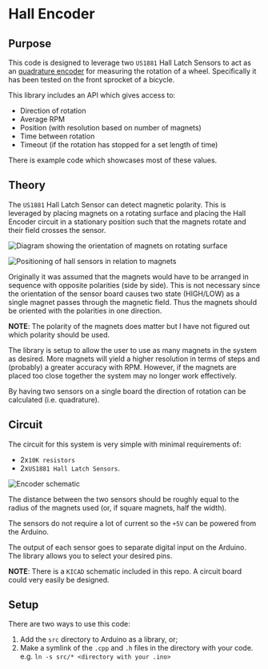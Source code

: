 # Hall Encoder


## Purpose
This code is designed to leverage two `US1881` Hall Latch Sensors to act as an [quadrature encoder](https://en.wikipedia.org/wiki/Rotary_encoder) for measuring the rotation of a wheel. Specifically it has been tested on the front sprocket of a bicycle.

This library includes an API which gives access to:
- Direction of rotation
- Average RPM
- Position (with resolution based on number of magnets)
- Time between rotation
- Timeout (if the rotation has stopped for a set length of time)

There is example code which showcases most of these values.

## Theory
The `US1881` Hall Latch Sensor can detect magnetic polarity. This is leveraged by placing magnets on a rotating surface and placing the Hall Encoder circuit in a stationary position such that the magnets rotate and their field crosses the sensor.

![Diagram showing the orientation of magnets on rotating surface](https://github.com/sabjorn/hallEncoder/blob/master/fig/encoder_ring.png)

![Positioning of hall sensors in relation to magnets](https://github.com/sabjorn/hallEncoder/blob/master/fig/encoder_position.png)

Originally it was assumed that the magnets would have to be arranged in sequence with opposite polarities (side by side). This is not necessary since the orientation of the sensor board causes two state (HIGH/LOW) as a single magnet passes through the magnetic field. Thus the magnets should be oriented with the polarities in one direction.

**NOTE**: The polarity of the magnets does matter but I have not figured out which polarity should be used.

The library is setup to allow the user to use as many magnets in the system as desired. More magnets will yield a higher resolution in terms of steps and (probably) a greater accuracy with RPM. However, if the magnets are placed too close together the system may no longer work effectively.

By having two sensors on a single board the direction of rotation can be calculated (i.e. quadrature).

## Circuit
The circuit for this system is very simple with minimal requirements of:
- 2x`10K resistors`
- 2x`US1881 Hall Latch Sensors`.

![Encoder schematic](https://github.com/sabjorn/hallEncoder/blob/master/fig/hall_encoder_single.png)

The distance between the two sensors should be roughly equal to the radius of the magnets used (or, if square magnets, half the width).

The sensors do not require a lot of current so the `+5V` can be powered from the Arduino.

The output of each sensor goes to separate digital input on the Arduino. The library allows you to select your desired pins.

**NOTE**: There is a `KICAD` schematic included in this repo. A circuit board could very easily be designed.

## Setup
There are two ways to use this code:
1. Add the `src` directory to Arduino as a library, or;
2. Make a symlink of the `.cpp` and `.h` files in the directory with your code. e.g. `ln -s src/* <directory with your .ino>`


